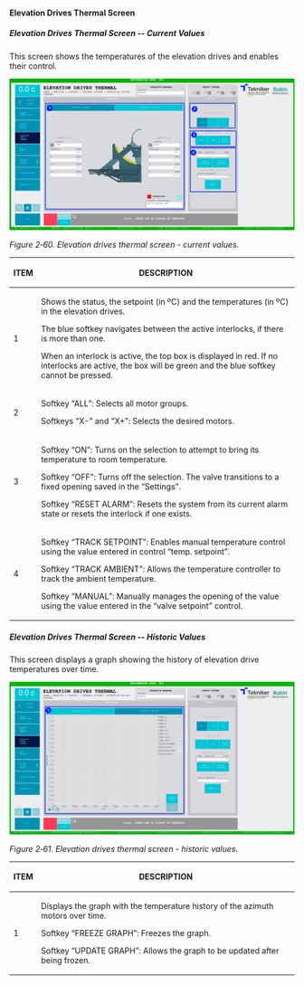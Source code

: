 #### Elevation Drives Thermal Screen

##### Elevation Drives Thermal Screen -- Current Values

This screen shows the temperatures of the elevation drives and enables their control.

![](../Resources/media/image76.png)

*Figure 2‑60. Elevation drives thermal screen - current values.*

<table class="table">
<colgroup>
<col style="width: 13<col style="width: 86</colgroup>
<thead>
<tr class="header">
<th><p>ITEM</p></th>
<th><p>DESCRIPTION</p></th>
</tr>
</thead>
<tbody>
<tr class="odd">
<td><p>1</p></td>
<td><p>Shows the status, the setpoint (in ºC) and the temperatures (in ºC) in the elevation drives.</p>
<p>The blue softkey navigates between the active interlocks, if there is more than one.</p>
<p>When an interlock is active, the top box is displayed in red. If no interlocks are active, the
box will be green and the blue softkey cannot be pressed.</p></td>
</tr>
<tr class="even">
<td><p>2</p></td>
<td><p>Softkey “ALL”: Selects all motor groups.</p>
<p>Softkeys “X-” and “X+”: Selects the desired motors.</p></td>
</tr>
<tr class="odd">
<td><p>3</p></td>
<td><p>Softkey “ON”: Turns on the selection to attempt to bring its temperature to room temperature.</p>
<p>Softkey “OFF”: Turns off the selection. The valve transitions to a fixed opening saved in the “Settings”.</p>
<p>Softkey “RESET ALARM”: Resets the system from its current alarm state or resets the
interlock if one exists.</p></td>
</tr>
<tr class="even">
<td><p>4</p></td>
<td><p>Softkey “TRACK SETPOINT”: Enables manual temperature control using the value entered in
control “temp. setpoint”.</p>
<p>Softkey “TRACK AMBIENT”: Allows the temperature controller to track the ambient temperature.</p>
<p>Softkey “MANUAL”: Manually manages the opening of the value using the value entered in the
“valve setpoint” control.</p></td>
</tr>
</tbody>
</table>

##### Elevation Drives Thermal Screen -- Historic Values

This screen displays a graph showing the history of elevation drive temperatures over time.

![](../Resources/media/image77.png)

*Figure 2‑61. Elevation drives thermal screen - historic values.*

<table class="table">
<colgroup>
<col style="width: 13<col style="width: 86</colgroup>
<thead>
<tr class="header">
<th><p>ITEM</p></th>
<th><p>DESCRIPTION</p></th>
</tr>
</thead>
<tbody>
<tr class="odd">
<td><p>1</p></td>
<td><p>Displays the graph with the temperature history of the azimuth motors over time.</p>
<p>Softkey “FREEZE GRAPH”: Freezes the graph.</p>
<p>Softkey “UPDATE GRAPH”: Allows the graph to be updated after being frozen.</p></td>
</tr>
</tbody>
</table>
